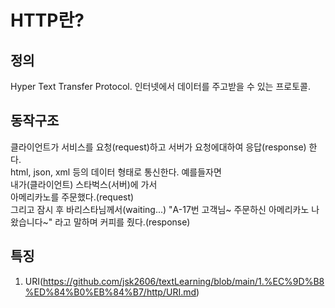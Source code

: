 HTTP란?
============

정의
---
Hyper Text Transfer Protocol.
인터넷에서 데이터를 주고받을 수 있는 프로토콜.

동작구조
---
클라이언트가 서비스를 요청(request)하고 서버가 요청에대하여 응답(response) 한다.  
html, json, xml 등의 데이터 형태로 통신한다. 예를들자면  
내가(클라이언트) 스타벅스(서버)에 가서  
아메리카노를 주문했다.(request)   
그리고 잠시 후 바리스타님께서(waiting...)
"A-17번 고객님~ 주문하신 아메리카노 나왔습니다~" 라고 말하며 커피를 줬다.(response)

특징
--
1. URI(https://github.com/jsk2606/textLearning/blob/main/1.%EC%9D%B8%ED%84%B0%EB%84%B7/http/URI.md)  

